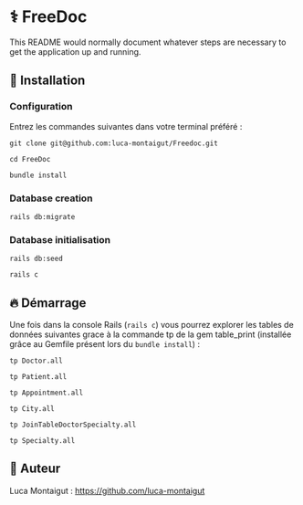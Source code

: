 #  ⚕️ FreeDoc 

This README would normally document whatever steps are necessary to get the
application up and running.

## :wrench: Installation 

### Configuration
Entrez les commandes suivantes dans votre terminal préféré :

`git clone git@github.com:luca-montaigut/Freedoc.git`

`cd FreeDoc`

`bundle install`

### Database creation

`rails db:migrate`

### Database initialisation

`rails db:seed`

`rails c`


## 🔥 Démarrage

Une fois dans la console Rails (`rails c`) vous pourrez explorer les tables de données suivantes grace à la commande tp de la gem table_print (installée grâce au Gemfile présent lors du `bundle install`) :

`tp Doctor.all`

`tp Patient.all`

`tp Appointment.all`

`tp City.all`

`tp JoinTableDoctorSpecialty.all`

`tp Specialty.all`


## 🐰 Auteur
Luca Montaigut : https://github.com/luca-montaigut
